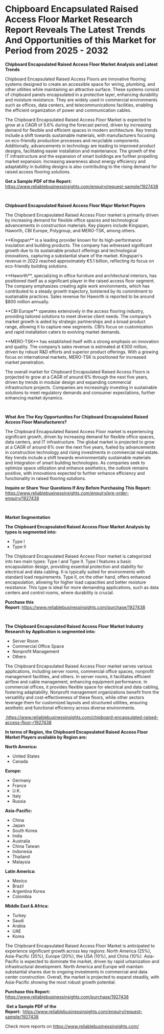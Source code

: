 <p><h1>Chipboard Encapsulated Raised Access Floor Market Research Report Reveals The Latest Trends And Opportunities of this Market for Period from 2025 - 2032</h1></p><p><strong>Chipboard Encapsulated Raised Access Floor Market Analysis and Latest Trends</strong></p>
<p><p>Chipboard Encapsulated Raised Access Floors are innovative flooring systems designed to create an accessible space for wiring, plumbing, and other utilities while maintaining an attractive surface. These systems consist of chipboard panels encapsulated in a protective layer, enhancing durability and moisture resistance. They are widely used in commercial environments such as offices, data centers, and telecommunications facilities, enabling the efficient organization of power and communication cables.</p><p>The Chipboard Encapsulated Raised Access Floor Market is expected to grow at a CAGR of 5.6% during the forecast period, driven by increasing demand for flexible and efficient spaces in modern architecture. Key trends include a shift towards sustainable materials, with manufacturers focusing on eco-friendly production processes and recyclable components. Additionally, advancements in technology are leading to improved product designs, facilitating easier installation and maintenance. The growth of the IT infrastructure and the expansion of smart buildings are further propelling market expansion. Increasing awareness about energy efficiency and adaptability in building designs is also contributing to the rising demand for raised access flooring solutions.</p></p>
<p><strong>Get a Sample PDF of the Report:&nbsp;</strong> <a href="https://www.reliablebusinessinsights.com/enquiry/request-sample/1927438?utm_campaign=3288&utm_medium=2&utm_source=Github&utm_content=ia&utm_term=28032025&utm_id=chipboard-encapsulated-raised-access-floor">https://www.reliablebusinessinsights.com/enquiry/request-sample/1927438</a></p>
<p>&nbsp;</p>
<p><strong>Chipboard Encapsulated Raised Access Floor Major Market Players</strong></p>
<p><p>The Chipboard Encapsulated Raised Access Floor market is primarily driven by increasing demand for flexible office spaces and technological advancements in construction materials. Key players include Kingspan, Haworth, CBI Europe, Polygroup, and MERO-TSK, among others.</p><p>**Kingspan** is a leading provider known for its high-performance insulation and building products. The company has witnessed significant growth due to its sustainable product offerings and technological innovations, capturing a substantial share of the market. Kingspan's revenue in 2022 reached approximately €5.1 billion, reflecting its focus on eco-friendly building solutions.</p><p>**Haworth**, specializing in office furniture and architectural interiors, has positioned itself as a significant player in the raised access floor segment. The company emphasizes creating agile work environments, which has contributed to a steady growth trajectory, bolstered by its commitment to sustainable practices. Sales revenue for Haworth is reported to be around $800 million annually.</p><p>**CBI Europe** operates extensively in the access flooring industry, providing tailored solutions to meet diverse client needs. The company’s market growth is aided by strategic partnerships and a broad product range, allowing it to capture new segments. CBI’s focus on customization and rapid installation caters to evolving market demands.</p><p>**MERO-TSK** has established itself with a strong emphasis on innovation and quality. The company’s sales revenue is estimated at €300 million, driven by robust R&D efforts and superior product offerings. With a growing focus on international markets, MERO-TSK is positioned for increased market penetration.</p><p>The overall market for Chipboard Encapsulated Raised Access Floors is projected to grow at a CAGR of around 6% through the next five years, driven by trends in modular design and expanding commercial infrastructure projects. Companies are increasingly investing in sustainable solutions to meet regulatory demands and consumer expectations, further enhancing market dynamics.</p></p>
<p>&nbsp;</p>
<p><strong>What Are The Key Opportunities For Chipboard Encapsulated Raised Access Floor Manufacturers?</strong></p>
<p><p>The Chipboard Encapsulated Raised Access Floor market is experiencing significant growth, driven by increasing demand for flexible office spaces, data centers, and IT infrastructure. The global market is projected to grow at a CAGR of around 6% over the next five years, fueled by advancements in construction technology and rising investments in commercial real estate. Key trends include a shift towards environmentally sustainable materials and integration of smart building technologies. As companies seek to optimize space utilization and enhance aesthetics, the outlook remains positive, with innovations expected to further enhance efficiency and functionality in raised flooring solutions.</p></p>
<p><strong>Inquire or Share Your Questions If Any Before Purchasing This Report:</strong> <a href="https://www.reliablebusinessinsights.com/enquiry/pre-order-enquiry/1927438?utm_campaign=3288&utm_medium=2&utm_source=Github&utm_content=ia&utm_term=28032025&utm_id=chipboard-encapsulated-raised-access-floor">https://www.reliablebusinessinsights.com/enquiry/pre-order-enquiry/1927438</a></p>
<p>&nbsp;</p>
<p><strong>Market Segmentation</strong></p>
<p><strong>The Chipboard Encapsulated Raised Access Floor Market Analysis by types is segmented into:</strong></p>
<p><ul><li>Type I</li><li>Type II</li></ul></p>
<p><p>The Chipboard Encapsulated Raised Access Floor market is categorized into two main types: Type I and Type II. Type I features a basic encapsulation design, providing essential protection and stability for electrical and data cabling. It is typically suited for environments with standard load requirements. Type II, on the other hand, offers enhanced encapsulation, allowing for higher load capacities and better moisture resistance. This type is ideal for more demanding applications, such as data centers and control rooms, where durability is crucial.</p></p>
<p><strong>Purchase this Report:&nbsp;</strong><a href="https://www.reliablebusinessinsights.com/purchase/1927438?utm_campaign=3288&utm_medium=2&utm_source=Github&utm_content=ia&utm_term=28032025&utm_id=chipboard-encapsulated-raised-access-floor">https://www.reliablebusinessinsights.com/purchase/1927438</a></p>
<p>&nbsp;</p>
<p><strong>The Chipboard Encapsulated Raised Access Floor Market Industry Research by Application is segmented into:</strong></p>
<p><ul><li>Server Room</li><li>Commercial Office Space</li><li>Nonprofit Management</li><li>Others</li></ul></p>
<p><p>The Chipboard Encapsulated Raised Access Floor market serves various applications, including server rooms, commercial office spaces, nonprofit management facilities, and others. In server rooms, it facilitates efficient airflow and cable management, enhancing equipment performance. In commercial offices, it provides flexible space for electrical and data cabling, fostering adaptability. Nonprofit management organizations benefit from the versatility and cost-effectiveness of these floors, while other sectors leverage them for customized layouts and structured utilities, ensuring aesthetic and functional efficiency across diverse environments.</p></p>
<p><a href="https://www.reliablebusinessinsights.com/chipboard-encapsulated-raised-access-floor-r1927438?utm_campaign=3288&utm_medium=2&utm_source=Github&utm_content=ia&utm_term=28032025&utm_id=chipboard-encapsulated-raised-access-floor">&nbsp;https://www.reliablebusinessinsights.com/chipboard-encapsulated-raised-access-floor-r1927438</a></p>
<p><strong>In terms of Region, the Chipboard Encapsulated Raised Access Floor Market Players available by Region are:</strong></p>
<p>
    <p> <strong> North America: </strong>
        <ul>
            <li>United States</li>
            <li>Canada</li>
        </ul>
        </p> 
    <p> <strong> Europe: </strong>
        <ul>
            <li>Germany</li>
            <li>France</li>
            <li>U.K.</li>
            <li>Italy</li>
            <li>Russia</li>
        </ul>
        </p> 
    <p> <strong> Asia-Pacific: </strong>
        <ul>
            <li>China</li>
            <li>Japan</li>
            <li>South Korea</li>
            <li>India</li>
            <li>Australia</li>
            <li>China Taiwan</li>
            <li>Indonesia</li>
            <li>Thailand</li>
            <li>Malaysia</li>
        </ul>
        </p> 
    <p> <strong> Latin America: </strong>
        <ul>
            <li>Mexico</li>
            <li>Brazil</li>
            <li>Argentina Korea</li>
            <li>Colombia</li>
        </ul>
        </p> 
    <p> <strong> Middle East & Africa: </strong>
        <ul>
            <li>Turkey</li>
            <li>Saudi</li>
            <li>Arabia</li>
            <li>UAE</li>
            <li>Korea</li>
        </ul>
    </p>
    </p>
<p><p>The Chipboard Encapsulated Raised Access Floor Market is anticipated to experience significant growth across key regions: North America (25%), Asia-Pacific (35%), Europe (20%), the USA (10%), and China (10%). Asia-Pacific is expected to dominate the market, driven by rapid urbanization and infrastructural development. North America and Europe will maintain substantial shares due to ongoing investments in commercial and data center construction. Overall, the market is projected to expand steadily, with Asia-Pacific showing the most robust growth potential.</p></p>
<p><strong>Purchase this Report: </strong><a href="https://www.reliablebusinessinsights.com/purchase/1927438?utm_campaign=3288&utm_medium=2&utm_source=Github&utm_content=ia&utm_term=28032025&utm_id=chipboard-encapsulated-raised-access-floor">https://www.reliablebusinessinsights.com/purchase/1927438</a></p>
<p>&nbsp;<strong>Get a Sample PDF of the Report:&nbsp;&nbsp;</strong><a href="https://www.reliablebusinessinsights.com/enquiry/request-sample/1927438?utm_campaign=3288&utm_medium=2&utm_source=Github&utm_content=ia&utm_term=28032025&utm_id=chipboard-encapsulated-raised-access-floor">https://www.reliablebusinessinsights.com/enquiry/request-sample/1927438</a></p>
<p><strong></strong></p>
<p>Check more reports on <a href="https://www.reliablebusinessinsights.com/?utm_campaign=3288&utm_medium=2&utm_source=Github&utm_content=ia&utm_term=28032025&utm_id=chipboard-encapsulated-raised-access-floor">https://www.reliablebusinessinsights.com/</a></p>
